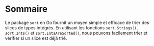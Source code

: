 # Sommaire

Le package `sort` en Go fournit un moyen simple et efficace de trier des slices de types intégrés. En utilisant les fonctions `sort.Strings()`, `sort.Ints()` et `sort.IntsAreSorted()`, nous pouvons facilement trier et vérifier si un slice est déjà trié.

